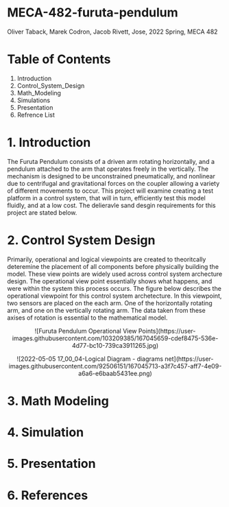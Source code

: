 # MECA-482-furuta-pendulum
Oliver Taback, Marek Codron, Jacob Rivett, Jose, 2022 Spring, MECA 482


# Table of Contents
  1. Introduction
  2. Control_System_Design
  3. Math_Modeling
  4. Simulations
  5. Presentation
  6. Refrence List 

# 1. Introduction 
The Furuta Pendulum consists of a driven arm rotating horizontally, and a pendulum attached to the arm that operates freely in the vertically. The mechanism is designed to be unconstrained pneumatically, and nonlinear due to centrifugal and gravitational forces on the coupler allowing a variety of different movements to occur. This project will examine creating a test platform in a control system, that will in turn, efficiently test this model fluidly, and at a low cost. The delieravle sand desgin requirements for this project are stated below.

# 2. Control System Design 
Primarily, operational and logical viewpoints are created to theoritcally deteremine the placement of all components before physically building the model. These view points are widely used across control system archecture design. The operational view point essentially shows what happens, and were within the system this process occurs. The figure below describes the operational viewpoint for this control system archetecture. In this viewpoint, two sensors are placed on the each arm. One of the horizontally rotating arm, and one on the vertically rotating arm. The data taken from these axises of rotation is essential to the mathematical model. 

<p align="center">
![Furuta Pendulum Operational View Points](https://user-images.githubusercontent.com/103209385/167045659-cdef8475-536e-4d77-bc10-739ca3911265.jpg)
</p>

<p align="center">
![2022-05-05 17_00_04-Logical Diagram - diagrams net](https://user-images.githubusercontent.com/92506151/167045713-a3f7c457-aff7-4e09-a6a6-e6baab5431ee.png)
</p>

# 3. Math Modeling  



# 4. Simulation

# 5. Presentation

# 6. References 
